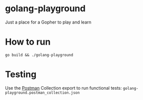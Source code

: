 # golang-playground
Just a place for a Gopher to play and learn 

# How to run
`go build && ./golang-playground`

# Testing
Use the [Postman](https://learning.getpostman.com/docs/postman/launching_postman/installation_and_updates/) Collection export to run functional tests: `golang-playground.postman_collection.json`